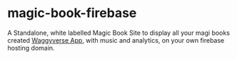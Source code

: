 # magic-book-firebase
A Standalone, white labelled Magic Book Site to display all your magi books created <a href="https://waggyverseapp.com">Waggyverse App</a>, with music and analytics, on your own firebase hosting domain.
